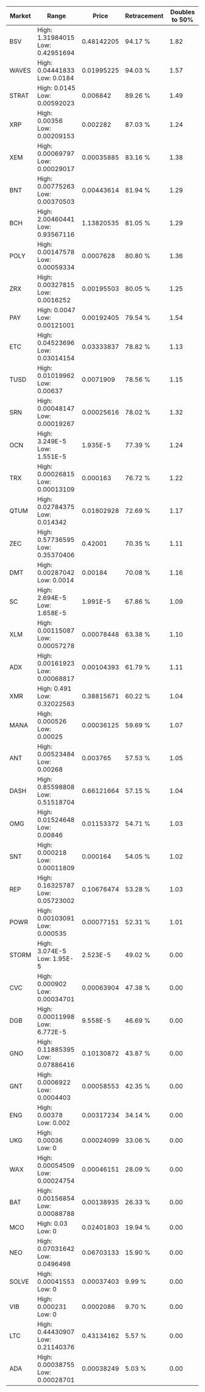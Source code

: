 | Market | Range | Price| Retracement | Doubles to 50% |
| --- | --- | --- | --- | --- |
| BSV | High: 1.31984015<br />Low: 0.42951694 | 0.48142205 | 94.17 % | 1.82 |
| WAVES | High: 0.04441833<br />Low: 0.0184 | 0.01995225 | 94.03 % | 1.57 |
| STRAT | High: 0.0145<br />Low: 0.00592023 | 0.006842 | 89.26 % | 1.49 |
| XRP | High: 0.00356<br />Low: 0.00209153 | 0.002282 | 87.03 % | 1.24 |
| XEM | High: 0.00069797<br />Low: 0.00029017 | 0.00035885 | 83.16 % | 1.38 |
| BNT | High: 0.00775263<br />Low: 0.00370503 | 0.00443614 | 81.94 % | 1.29 |
| BCH | High: 2.00460441<br />Low: 0.93567116 | 1.13820535 | 81.05 % | 1.29 |
| POLY | High: 0.00147578<br />Low: 0.00059334 | 0.0007628 | 80.80 % | 1.36 |
| ZRX | High: 0.00327815<br />Low: 0.0016252 | 0.00195503 | 80.05 % | 1.25 |
| PAY | High: 0.0047<br />Low: 0.00121001 | 0.00192405 | 79.54 % | 1.54 |
| ETC | High: 0.04523696<br />Low: 0.03014154 | 0.03333837 | 78.82 % | 1.13 |
| TUSD | High: 0.01019962<br />Low: 0.00637 | 0.0071909 | 78.56 % | 1.15 |
| SRN | High: 0.00048147<br />Low: 0.00019267 | 0.00025616 | 78.02 % | 1.32 |
| OCN | High: 3.249E-5<br />Low: 1.551E-5 | 1.935E-5 | 77.39 % | 1.24 |
| TRX | High: 0.00026815<br />Low: 0.00013109 | 0.000163 | 76.72 % | 1.22 |
| QTUM | High: 0.02784375<br />Low: 0.014342 | 0.01802928 | 72.69 % | 1.17 |
| ZEC | High: 0.57736595<br />Low: 0.35370406 | 0.42001 | 70.35 % | 1.11 |
| DMT | High: 0.00287042<br />Low: 0.0014 | 0.00184 | 70.08 % | 1.16 |
| SC | High: 2.694E-5<br />Low: 1.658E-5 | 1.991E-5 | 67.86 % | 1.09 |
| XLM | High: 0.00115087<br />Low: 0.00057278 | 0.00078448 | 63.38 % | 1.10 |
| ADX | High: 0.00161923<br />Low: 0.00068817 | 0.00104393 | 61.79 % | 1.11 |
| XMR | High: 0.491<br />Low: 0.32022563 | 0.38815671 | 60.22 % | 1.04 |
| MANA | High: 0.000526<br />Low: 0.00025 | 0.00036125 | 59.69 % | 1.07 |
| ANT | High: 0.00523484<br />Low: 0.00268 | 0.003765 | 57.53 % | 1.05 |
| DASH | High: 0.85598808<br />Low: 0.51518704 | 0.66121664 | 57.15 % | 1.04 |
| OMG | High: 0.01524648<br />Low: 0.00846 | 0.01153372 | 54.71 % | 1.03 |
| SNT | High: 0.000218<br />Low: 0.00011809 | 0.000164 | 54.05 % | 1.02 |
| REP | High: 0.16325787<br />Low: 0.05723002 | 0.10676474 | 53.28 % | 1.03 |
| POWR | High: 0.00103091<br />Low: 0.000535 | 0.00077151 | 52.31 % | 1.01 |
| STORM | High: 3.074E-5<br />Low: 1.95E-5 | 2.523E-5 | 49.02 % | 0.00 |
| CVC | High: 0.000902<br />Low: 0.00034701 | 0.00063904 | 47.38 % | 0.00 |
| DGB | High: 0.00011998<br />Low: 6.772E-5 | 9.558E-5 | 46.69 % | 0.00 |
| GNO | High: 0.11885395<br />Low: 0.07886416 | 0.10130872 | 43.87 % | 0.00 |
| GNT | High: 0.0006922<br />Low: 0.0004403 | 0.00058553 | 42.35 % | 0.00 |
| ENG | High: 0.00378<br />Low: 0.002 | 0.00317234 | 34.14 % | 0.00 |
| UKG | High: 0.00036<br />Low: 0 | 0.00024099 | 33.06 % | 0.00 |
| WAX | High: 0.00054509<br />Low: 0.00024754 | 0.00046151 | 28.09 % | 0.00 |
| BAT | High: 0.00156854<br />Low: 0.00088788 | 0.00138935 | 26.33 % | 0.00 |
| MCO | High: 0.03<br />Low: 0 | 0.02401803 | 19.94 % | 0.00 |
| NEO | High: 0.07031642<br />Low: 0.0496498 | 0.06703133 | 15.90 % | 0.00 |
| SOLVE | High: 0.00041553<br />Low: 0 | 0.00037403 | 9.99 % | 0.00 |
| VIB | High: 0.000231<br />Low: 0 | 0.0002086 | 9.70 % | 0.00 |
| LTC | High: 0.44430907<br />Low: 0.21140376 | 0.43134162 | 5.57 % | 0.00 |
| ADA | High: 0.00038755<br />Low: 0.00028701 | 0.00038249 | 5.03 % | 0.00 |
